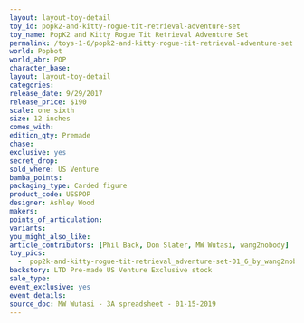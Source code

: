 ```yaml
---
layout: layout-toy-detail 
toy_id: popk2-and-kitty-rogue-tit-retrieval-adventure-set
toy_name: PopK2 and Kitty Rogue Tit Retrieval Adventure Set
permalink: /toys-1-6/popk2-and-kitty-rogue-tit-retrieval-adventure-set.html
world: Popbot
world_abr: POP
character_base: 
layout: layout-toy-detail
categories: 
release_date: 9/29/2017
release_price: $190 
scale: one sixth
size: 12 inches
comes_with: 
edition_qty: Premade
chase: 
exclusive: yes
secret_drop: 
sold_where: US Venture
bamba_points: 
packaging_type: Carded figure
product_code: USSPOP
designer: Ashley Wood
makers: 
points_of_articulation: 
variants: 
you_might_also_like: 
article_contributors: [Phil Back, Don Slater, MW Wutasi, wang2nobody]
toy_pics: 
  -  pop2k-and-kitty-rogue-tit-retrieval_adventure-set-01_6_by_wang2nobody.jpg
backstory: LTD Pre-made US Venture Exclusive stock
sale_type: 
event_exclusive: yes
event_details: 
source_doc: MW Wutasi - 3A spreadsheet - 01-15-2019
---
```

  
